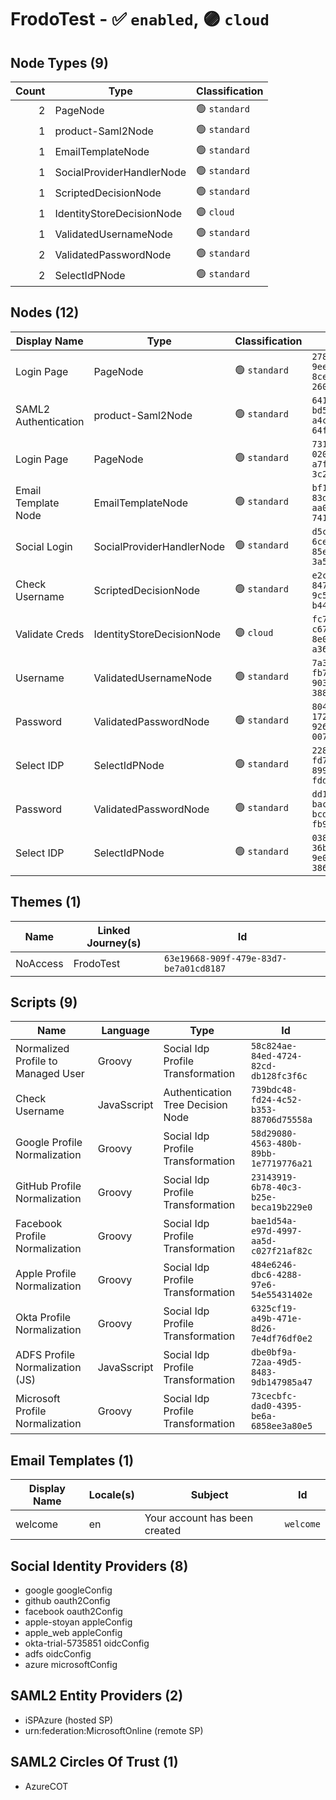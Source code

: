 # FrodoTest - :white_check_mark: `enabled`, :purple_circle: `cloud`
## Node Types (9)
| Count | Type | Classification |
| -----:| ---- | -------------- |
| 2 | PageNode | :green_circle: `standard` |
| 1 | product-Saml2Node | :green_circle: `standard` |
| 1 | EmailTemplateNode | :green_circle: `standard` |
| 1 | SocialProviderHandlerNode | :green_circle: `standard` |
| 1 | ScriptedDecisionNode | :green_circle: `standard` |
| 1 | IdentityStoreDecisionNode | :purple_circle: `cloud` |
| 1 | ValidatedUsernameNode | :green_circle: `standard` |
| 2 | ValidatedPasswordNode | :green_circle: `standard` |
| 2 | SelectIdPNode | :green_circle: `standard` |
## Nodes (12)
| Display Name | Type | Classification | Id |
| ------------ | ---- | -------------- | ---|
| Login Page | PageNode | :green_circle: `standard` | `278bf084-9eea-46fe-8ce9-2600dde3b046` |
| SAML2 Authentication | product-Saml2Node | :green_circle: `standard` | `64157fca-bd5b-4405-a4c8-64ffd98a5461` |
| Login Page | PageNode | :green_circle: `standard` | `731c5810-020b-45c8-a7fc-3c21903ae2b3` |
| Email Template Node | EmailTemplateNode | :green_circle: `standard` | `bf153f37-83dd-4f39-aa0c-74135430242e` |
| Social Login | SocialProviderHandlerNode | :green_circle: `standard` | `d5cc2d52-6ce4-452d-85ea-3a5b50218b67` |
| Check Username | ScriptedDecisionNode | :green_circle: `standard` | `e2c39477-847a-4df2-9c5d-b449a752638b` |
| Validate Creds | IdentityStoreDecisionNode | :purple_circle: `cloud` | `fc7e47cd-c679-4211-8e05-a36654f23c67` |
| Username | ValidatedUsernameNode | :green_circle: `standard` | `7a351800-fb7e-4145-903c-388554747556` |
| Password | ValidatedPasswordNode | :green_circle: `standard` | `804e6a68-1720-442b-926a-007e90f02782` |
| Select IDP | SelectIdPNode | :green_circle: `standard` | `228a44d5-fd78-4278-8999-fdd470ea7ebf` |
| Password | ValidatedPasswordNode | :green_circle: `standard` | `dd16c8d4-baca-4ae0-bcd8-fb98b9040524` |
| Select IDP | SelectIdPNode | :green_circle: `standard` | `038f9b2a-36b2-489b-9e03-386c9a62ea21` |
## Themes (1)
| Name | Linked Journey(s) | Id |
| ------------------------ | ----------------- | ---|
| NoAccess | FrodoTest | `63e19668-909f-479e-83d7-be7a01cd8187` |
## Scripts (9)
| Name | Language | Type | Id |
| ---- | -------- | ---- | ---|
| Normalized Profile to Managed User | Groovy | Social Idp Profile Transformation | `58c824ae-84ed-4724-82cd-db128fc3f6c` |
| Check Username | JavaSscript | Authentication Tree Decision Node | `739bdc48-fd24-4c52-b353-88706d75558a` |
| Google Profile Normalization | Groovy | Social Idp Profile Transformation | `58d29080-4563-480b-89bb-1e7719776a21` |
| GitHub Profile Normalization | Groovy | Social Idp Profile Transformation | `23143919-6b78-40c3-b25e-beca19b229e0` |
| Facebook Profile Normalization | Groovy | Social Idp Profile Transformation | `bae1d54a-e97d-4997-aa5d-c027f21af82c` |
| Apple Profile Normalization | Groovy | Social Idp Profile Transformation | `484e6246-dbc6-4288-97e6-54e55431402e` |
| Okta Profile Normalization | Groovy | Social Idp Profile Transformation | `6325cf19-a49b-471e-8d26-7e4df76df0e2` |
| ADFS Profile Normalization (JS) | JavaSscript | Social Idp Profile Transformation | `dbe0bf9a-72aa-49d5-8483-9db147985a47` |
| Microsoft Profile Normalization | Groovy | Social Idp Profile Transformation | `73cecbfc-dad0-4395-be6a-6858ee3a80e5` |
## Email Templates (1)
| Display Name | Locale(s) | Subject | Id |
| ------------ | --------- | ------- | ---|
| welcome | en | Your account has been created | `welcome` |
## Social Identity Providers (8)
- google googleConfig
- github oauth2Config
- facebook oauth2Config
- apple-stoyan appleConfig
- apple_web appleConfig
- okta-trial-5735851 oidcConfig
- adfs oidcConfig
- azure microsoftConfig
## SAML2 Entity Providers (2)
- iSPAzure (hosted SP)
- urn:federation:MicrosoftOnline (remote SP)
## SAML2 Circles Of Trust (1)
- AzureCOT
